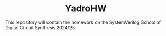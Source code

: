 <h1 align="center">YadroHW</h1>
This repository will contain the homework on the SystemVerilog School of Digital Circuit Synthesis 2024/25.
